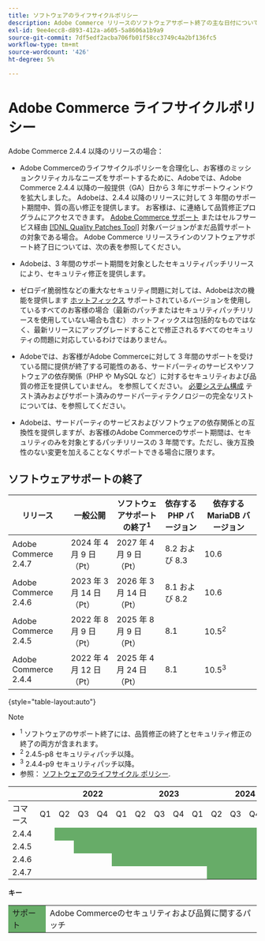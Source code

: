 ```yaml
---
title: ソフトウェアのライフサイクルポリシー
description: Adobe Commerce リリースのソフトウェアサポート終了の主な日付について説明します。
exl-id: 9ee4ecc8-d893-412a-a605-5a8606a1b9a9
source-git-commit: 7df5edf2acba706fb01f58cc3749c4a2bf136fc5
workflow-type: tm+mt
source-wordcount: '426'
ht-degree: 5%

---
```



# Adobe Commerce ライフサイクルポリシー

Adobe Commerce 2.4.4 以降のリリースの場合：

- Adobe Commerceのライフサイクルポリシーを合理化し、お客様のミッションクリティカルなニーズをサポートするために、Adobeでは、Adobe Commerce 2.4.4 以降の一般提供（GA）日から 3 年にサポートウィンドウを拡大しました。 Adobeは、2.4.4 以降のリリースに対して 3 年間のサポート期間中、質の高い修正を提供します。 お客様は、に連絡して品質修正プログラムにアクセスできます。 [Adobe Commerce サポート](https://experienceleague.adobe.com/docs/commerce-knowledge-base/kb/help-center-guide/magento-help-center-user-guide.html) またはセルフサービス経由 [[!DNL Quality Patches Tool]](https://experienceleague.adobe.com/tools/commerce-quality-patches/index.html) 対象バージョンがまだ品質サポートの対象である場合。 Adobe Commerce リリースラインのソフトウェアサポート終了日については、次の表を参照してください。

- Adobeは、3 年間のサポート期間を対象としたセキュリティパッチリリースにより、セキュリティ修正を提供します。

- ゼロデイ脆弱性などの重大なセキュリティ問題に対しては、Adobeは次の機能を提供します [ホットフィックス](https://support.magento.com/hc/en-us/sections/360003869892-Known-issues-patches-attached-) サポートされているバージョンを使用しているすべてのお客様の場合（最新のパッチまたはセキュリティパッチリリースを使用していない場合も含む） ホットフィックスは包括的なものではなく、最新リリースにアップグレードすることで修正されるすべてのセキュリティの問題に対応しているわけではありません。

- Adobeでは、お客様がAdobe Commerceに対して 3 年間のサポートを受けている間に提供が終了する可能性のある、サードパーティのサービスやソフトウェアの依存関係（PHP や MySQL など）に対するセキュリティおよび品質の修正を提供していません。 を参照してください。 [必要システム構成](../installation/system-requirements.md) テスト済みおよびサポート済みのサードパーティテクノロジーの完全なリストについては、を参照してください。

- Adobeは、サードパーティのサービスおよびソフトウェアの依存関係との互換性を提供しますが、お客様のAdobe Commerceのサポート期間は、セキュリティのみを対象とするパッチリリースの 3 年間です。ただし、後方互換性のない変更を加えることなくサポートできる場合に限ります。

## ソフトウェアサポートの終了

| リリース | 一般公開 | ソフトウェアサポートの終了<sup>1</sup> | 依存する PHP バージョン | 依存する MariaDB バージョン |
|----------------------|----------------------|-------------------------------------|-----------------------|------------------------------|
| Adobe Commerce 2.4.7 | 2024 年 4 月 9 日（Pt） | 2027 年 4 月 9 日（Pt） | 8.2 および 8.3 | 10.6 |
| Adobe Commerce 2.4.6 | 2023 年 3 月 14 日（Pt） | 2026 年 3 月 14 日（Pt） | 8.1 および 8.2 | 10.6 |
| Adobe Commerce 2.4.5 | 2022 年 8 月 9 日（Pt） | 2025 年 8 月 9 日（Pt） | 8.1 | 10.5<sup>2</sup> |
| Adobe Commerce 2.4.4 | 2022 年 4 月 12 日（Pt） | 2025 年 4 月 24 日（Pt） | 8.1 | 10.5<sup>3</sup> |

{style="table-layout:auto"}

>[!NOTE]
>
>- <sup>1</sup> ソフトウェアのサポート終了には、品質修正の終了とセキュリティ修正の終了の両方が含まれます。
>- <sup>2</sup> 2.4.5-p8 セキュリティパッチ以降。
>- <sup>3</sup> 2.4.4-p9 セキュリティパッチ以降。
>- 参照： [ソフトウェアのライフサイクル ポリシー](https://www.adobe.com/content/dam/cc/en/legal/terms/enterprise/pdfs/Adobe-Commerce-Software-Lifecycle-Policy.pdf).

<table style="table-layout:auto">
<thead>
  <tr>
    <th colspan="2"></th>
    <th colspan="4">2022</th>
    <th colspan="4">2023</th>
    <th colspan="4">2024</th>
    <th colspan="4">2025</th>
    <th colspan="4">2026</th>
    <th colspan="4">2027</th>
  </tr>
</thead>
<tbody>
  <tr>
    <td>コマース</td>
    <td>Q1</td>
    <td>Q2</td>
    <td>Q3</td>
    <td>Q4</td>
    <td>Q1</td>
    <td>Q2</td>
    <td>Q3</td>
    <td>Q4</td>
    <td>Q1</td>
    <td>Q2</td>
    <td>Q3</td>
    <td>Q4</td>
    <td>Q1</td>
    <td>Q2</td>
    <td>Q3</td>
    <td>Q4</td>
    <td>Q1</td>
    <td>Q2</td>
    <td>Q3</td>
    <td>Q4</td>
    <td>Q1</td>
    <td>Q2</td>
    <td>Q3</td>
    <td>Q4</td>
  </tr>
  <tr>
    <td>2.4.4</td>
    <td></td>
    <td colspan="13" style="background-color:#67ac68;"></td>
    <td colspan="10"></td>
  </tr>
  <tr>
    <td>2.4.5</td>
    <td colspan="2"></td>
    <td colspan="13" style="background-color:#67ac68;"></td>
    <td colspan="9"></td>
  </tr>
  <tr>
    <td>2.4.6</td>
    <td colspan="4"></td>
    <td colspan="13" style="background-color:#67ac68;"></td>
    <td colspan="8"></td>
  </tr>
  <tr>
    <td>2.4.7</td>
    <td colspan="9"></td>
    <td colspan="13" style="background-color:#67ac68;"></td>
    <td colspan="2"></td>
  </tr>
</tbody>
</table>

**キー**

<table style="table-layout:auto">
 <tbody>
  <tr>
   <td style="background-color:#67ac68;">サポート</td>
   <td>Adobe Commerceのセキュリティおよび品質に関するパッチ</td>
  </tr>
  <!-- <tr>
   <td style="background-color:#cd3c3c;">End of software support</td>
   <td>Version that has reached end of software support.</td>
  </tr>
 </tbody> -->
</table>
